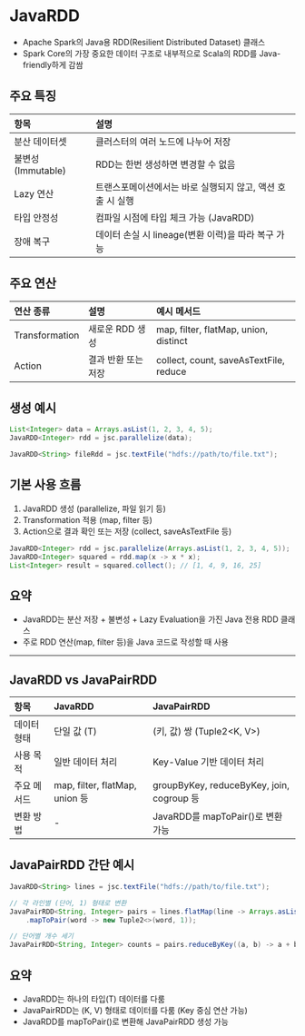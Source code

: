 # JavaRDD

- Apache Spark의 Java용 RDD(Resilient Distributed Dataset) 클래스
- Spark Core의 가장 중요한 데이터 구조로 내부적으로 Scala의 RDD<T>를 Java-friendly하게 감쌈

## 주요 특징

| 항목 | 설명                                |
|:-----|:----------------------------------|
| 분산 데이터셋 | 클러스터의 여러 노드에 나누어 저장               |
| 불변성(Immutable) | RDD는 한번 생성하면 변경할 수 없음             |
| Lazy 연산 | 트랜스포메이션에서는 바로 실행되지 않고, 액션 호출 시 실행 |
| 타입 안정성 | 컴파일 시점에 타입 체크 가능 (JavaRDD<T>)     |
| 장애 복구 | 데이터 손실 시 lineage(변환 이력)을 따라 복구 가능 |

## 주요 연산

| 연산 종류 | 설명 | 예시 메서드 |
|:----------|:-----|:-----------|
| Transformation | 새로운 RDD 생성 | map, filter, flatMap, union, distinct |
| Action | 결과 반환 또는 저장 | collect, count, saveAsTextFile, reduce |

## 생성 예시

```java
List<Integer> data = Arrays.asList(1, 2, 3, 4, 5);
JavaRDD<Integer> rdd = jsc.parallelize(data);
```

```java
JavaRDD<String> fileRdd = jsc.textFile("hdfs://path/to/file.txt");
```

## 기본 사용 흐름

1. JavaRDD 생성 (parallelize, 파일 읽기 등)
2. Transformation 적용 (map, filter 등)
3. Action으로 결과 확인 또는 저장 (collect, saveAsTextFile 등)

```java
JavaRDD<Integer> rdd = jsc.parallelize(Arrays.asList(1, 2, 3, 4, 5));
JavaRDD<Integer> squared = rdd.map(x -> x * x);
List<Integer> result = squared.collect(); // [1, 4, 9, 16, 25]
```

## 요약

- JavaRDD는 분산 저장 + 불변성 + Lazy Evaluation을 가진 Java 전용 RDD 클래스
- 주로 RDD 연산(map, filter 등)을 Java 코드로 작성할 때 사용

---

## JavaRDD vs JavaPairRDD

| 항목 | JavaRDD | JavaPairRDD |
|:-----|:--------|:------------|
| 데이터 형태 | 단일 값 (T) | (키, 값) 쌍 (Tuple2<K, V>) |
| 사용 목적 | 일반 데이터 처리 | Key-Value 기반 데이터 처리 |
| 주요 메서드 | map, filter, flatMap, union 등 | groupByKey, reduceByKey, join, cogroup 등 |
| 변환 방법 | - | JavaRDD를 mapToPair()로 변환 가능 |

## JavaPairRDD 간단 예시

```java
JavaRDD<String> lines = jsc.textFile("hdfs://path/to/file.txt");

// 각 라인별 (단어, 1) 형태로 변환
JavaPairRDD<String, Integer> pairs = lines.flatMap(line -> Arrays.asList(line.split(" ")).iterator())
    .mapToPair(word -> new Tuple2<>(word, 1));

// 단어별 개수 세기
JavaPairRDD<String, Integer> counts = pairs.reduceByKey((a, b) -> a + b);
```

## 요약

- JavaRDD는 하나의 타입(T) 데이터를 다룸
- JavaPairRDD는 (K, V) 형태로 데이터를 다룸 (Key 중심 연산 가능)
- JavaRDD를 mapToPair()로 변환해 JavaPairRDD 생성 가능
